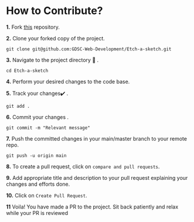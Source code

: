 # How to Contribute?


**1.**  Fork [this](https://github.com/GDSC-Web-Development/Etch-a-sketch) repository.


**2.**  Clone your forked copy of the project.

```
git clone git@github.com:GDSC-Web-Development/Etch-a-sketch.git
```

**3.** Navigate to the project directory :file_folder: .

```
cd Etch-a-sketch
```

**4.** Perform your desired changes to the code base.


**5.** Track your changes:heavy_check_mark: .

```
git add . 
```

**6.** Commit your changes .

```
git commit -m "Relevant message"
```

**7.** Push the committed changes in your main/master branch to your remote repo.

```
git push -u origin main
```

**8.** To create a pull request, click on `compare and pull requests`.


**9.** Add appropriate title and description to your pull request explaining your changes and efforts done.


**10.** Click on `Create Pull Request`.


**11** Voila! You have made a PR to the project. Sit back patiently and relax while your PR is reviewed
